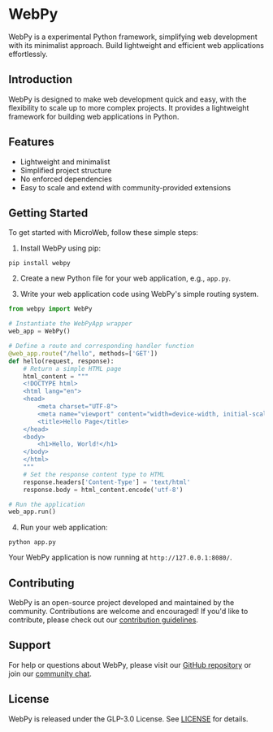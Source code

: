 # WebPy

WebPy is a experimental Python framework, simplifying web development with its minimalist approach. Build lightweight and efficient web applications effortlessly.

## Introduction

WebPy is designed to make web development quick and easy, with the flexibility to scale up to more complex projects. It provides a lightweight framework for building web applications in Python.

## Features

- Lightweight and minimalist
- Simplified project structure
- No enforced dependencies
- Easy to scale and extend with community-provided extensions

## Getting Started

To get started with MicroWeb, follow these simple steps:

1. Install WebPy using pip:

```
pip install webpy
```

2. Create a new Python file for your web application, e.g., `app.py`.

3. Write your web application code using WebPy's simple routing system.

```python
from webpy import WebPy

# Instantiate the WebPyApp wrapper
web_app = WebPy()

# Define a route and corresponding handler function
@web_app.route("/hello", methods=['GET'])
def hello(request, response):
    # Return a simple HTML page
    html_content = """
    <!DOCTYPE html>
    <html lang="en">
    <head>
        <meta charset="UTF-8">
        <meta name="viewport" content="width=device-width, initial-scale=1.0">
        <title>Hello Page</title>
    </head>
    <body>
        <h1>Hello, World!</h1>
    </body>
    </html>
    """
    # Set the response content type to HTML
    response.headers['Content-Type'] = 'text/html'
    response.body = html_content.encode('utf-8')

# Run the application
web_app.run()
```

4. Run your web application:

```
python app.py
```

Your WebPy application is now running at `http://127.0.0.1:8080/`.

## Contributing

WebPy is an open-source project developed and maintained by the community. Contributions are welcome and encouraged! If you'd like to contribute, please check out our [contribution guidelines](CONTRIBUTING.md).

## Support

For help or questions about WebPy, please visit our [GitHub repository](https://github.com/webpy/webpy) or join our [community chat](https://discord.gg/webpy).

## License

WebPy is released under the GLP-3.0 License. See [LICENSE](LICENSE) for details.
